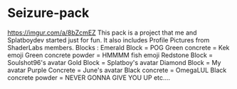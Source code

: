 # Seizure-pack
https://imgur.com/a/8bZcmEZ
This pack is a project that me and Splatboydev started just for fun. It also includes Profile Pictures from ShaderLabs members.
Blocks :
Emerald Block = POG
Green concrete = Kek emoji
Green concrete powder = HMMMM fish emoji
Redstone Block = Soulshot96's avatar
Gold Block = Splatboy's avatar
Diamond Block = My avatar
Purple Concrete = June's avatar
Black concrete = OmegaLUL
Black concrete powder = NEVER GONNA GIVE YOU UP
etc....
